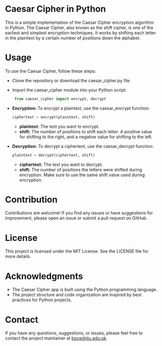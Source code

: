 # Caesar Cipher in Python
This is a simple implementation of the Caesar Cipher encryption algorithm in Python. The Caesar Cipher, also known as the shift cipher, is one of the earliest and simplest encryption techniques. It works by shifting each letter in the plaintext by a certain number of positions down the alphabet.

# Usage
To use the Caesar Cipher, follow these steps:

- Clone the repository or download the caesar_cipher.py file.

- Import the caesar_cipher module into your Python script:
  ```python
   from caesar_cipher import encrypt, decrypt
  ```
- **Encryption:** To encrypt a plaintext, use the caesar_encrypt function:
  ```python
  ciphertext = encrypt(plaintext, shift)
  ```
  - **plaintext:** The text you want to encrypt.
  - **shift:** The number of positions to shift each letter. A positive value for shifting to the right, and a negative value for shifting to the left.

- **Decryption:** To decrypt a ciphertext, use the caesar_decrypt function:
  ```python
  plaintext = decrypt(ciphertext, shift)
  ```
  - **ciphertext:** The text you want to decrypt.
  - **shift:** The number of positions the letters were shifted during encryption. Make sure to use the same shift value used during encryption.

# Contribution
Contributions are welcome! If you find any issues or have suggestions for improvement, please open an issue or submit a pull request on GitHub.

# License
This project is licensed under the MIT License. See the LICENSE file for more details.

# Acknowledgments
- The Caesar Cipher app is built using the Python programming language.
- The project structure and code organization are inspired by best practices for Python projects.

# Contact
If you have any questions, suggestions, or issues, please feel free to contact the project maintainer at bscw@itu.edu.pk
